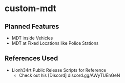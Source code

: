 # custom-mdt

## Planned Features
 - MDT inside Vehicles
 - MDT at Fixed Locations like Police Stations





 
## References Used
 - Lionh34rt Public Release Scripts for Reference
    * Check out his [Discord] discord.gg/AWyTUEnGeN
